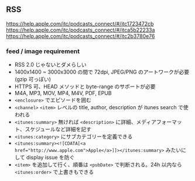 ## RSS

https://help.apple.com/itc/podcasts_connect/#/itc1723472cb
https://help.apple.com/itc/podcasts_connect/#/itca5b22233a
https://help.apple.com/itc/podcasts_connect/#/itc2b3780e76

### feed / image requirement

- RSS 2.0 じゃないとダメらしい
- 1400x1400 ~ 3000x3000 の間で 72dpi, JPEG/PNG のアートワークが必要(gzip 可っぽい)
- HTTPS 可、HEAD メソッドと byte-range のサポートが必要
- M4A, MP3, MOV, MP4, M4V, PDF, EPUB
- `<enclosure>` でエピソードを囲む
- `<channel>` `<item>` レベルの title, author, description が itunes search で使われる
- `<itunes:summary>` 無ければ `<description>` に詳細、メディアフォーマット、スケジュールなど詳細を記す
- `<itunes:category>` にサブカテゴリーを定義できる
- `<itunes:summary><![CDATA[<a href="http://www.apple.com">Apple</a>]]></itunes:summary>` みたいにして display issue を防ぐ
- `<item>` を追加して行く、順番は `<pubDate>` で判断される。24h 以内なら `<itunes:order>` で上書きもできる

